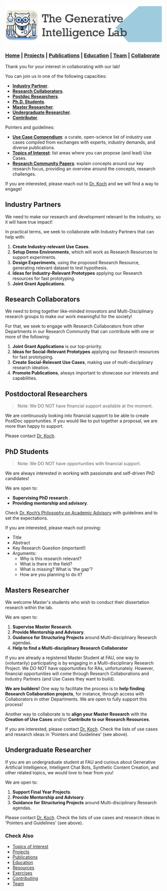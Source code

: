![GenI-Lab Banner](./images/genilab-banner.png)

### [Home](./index.md) | [Projects](./projects.md) | [Publications](./knowledge.md) | [Education](./knowledge.md#education) | [Team](./people.html) | [Collaborate](./collaborate.md)




Thank you for your interest in collaborating with our lab!

You can join us in one of the following capacities:

* [**Industry Partner**](#industry-partners).
* [**Research Collaborators**](#research-collaborators).
* [**Postdoc Researchers**](#postdoctoral-researchers).
* [**Ph.D. Students**](#phd-students).
* [**Master Researcher**](#master-researcher).
* [**Undergraduate Researcher**](#undergradute-researcher).
* [**Contributor**](./contribute.md).


Pointers and guidelines:
* [**Use Case Compendium**](https://docs.google.com/spreadsheets/d/1Ge2chxRrBjILHkZthtzymqAbs3TkwrGiMMge23zC8jA/edit?usp=sharing): a curate, open-science list of industry use cases compiled from exchanges with experts, industry demands, and diverse publications.
* [**Topics of Interest**](./projects.md#topics-of-interest): list areas where you can propose (and lead) Use Cases.
* [**Research Community Papers**](https://medium.com/generative-intelligence-lab/community-papers-series-ebacc91b47ea): explain concepts around our key research focus, providing an overview around the concepts, research challenges.

If you are interested, please reach out to [Dr. Koch](https://www.fau.edu/engineering/directory/faculty/koch/) and we will find a way to engage!


## Industry Partners

We need to make our research and development relevant to the industry, so it will have true impact!

In practical terms, we seek to collaborate with Industry Partners that can help with:

1. **Create Industry-relevant Use Cases**.
1. **Setup Demo Environments**, which will work as Research Resources to support experiments.
1. **Design Experiments**, using the proposed Research Resource, generating relevant dataset to test hypothesis. 
1. **Ideas for Industry-Relevant Prototypes** applying our Research resources for fast prototyping.
1. **Joint Grant Applications**.


## Research Collaborators

We need to bring together like-minded innovators and Multi-Disciplinary research groups to make our work meaningful for the society!

For that, we seek to engage with Research Collaborators from other Departments in our Research Community that can contribute with one or more of the following:

1. **Joint Grant Applications** is our top-priority.
1. **Ideas for Social-Relevant Prototypes** applying our Research resources for fast prototyping.
1. **Create Social-Relevant Use Cases**, making use of multi-disciplinary research ideation.
1. **Promote Publications**, always important to showcase our interests and capabilities.
    

## Postdoctoral Researchers

> Note: We DO NOT have financial support available at the moment.

We are continuously looking into financial support to be able to create PostDoc opportunities.
If you would like to put together a proposal, we are more than happy to support.

Please contact [Dr. Koch](https://www.fau.edu/engineering/directory/faculty/koch/).


## PhD Students

> Note: We DO NOT have opportunities with financial support. 

We are always interested in working with passionate and self-driven PhD candidates!

We are open to:
* **Supervising PhD research** .
* **Providing mentorship and advisory**.

Check [Dr. Koch’s Philosophy on Academic Advisory](http://www.fernandokoch.me/pages/advisory.html) with guidelines and to set the expectations.

If you are interested, please reach out proving:
* Title 
* Abstract
* Key Research Question (important!)
* Arguments: 
    * Why is this research relevant?
    * What is there in the field?
    * What is missing? What is 'the gap'?
    * How are you planning to do it?



## Masters Researcher

We welcome Master's students who wish to conduct their dissertation research within the lab. 

We are open to:
1. **Supervise Master Research**.
1. **Provide Mentorship and Advisory**.
1. **Guidance for Structuring Projects** around Multi-disciplinary Research agendas.
1. **Help to find a Multi-disciplinary Research Collaborator**


If you are already a registered Master Student at FAU, one way to (voluntarily) participating is by engaging in a Multi-disciplinary Research Project. We DO NOT have opportunities for RAs, unfortunately. However, financial opportunities will come through Research Collaborations and Industry Partners (and Use Cases they want to build).

**We are builders!**
One way to facilitate the process is to **help finding Research Collaboration projects**, for instance, through access with Collaborators in other Departments. We are open to fully support this process!

Another way to collaborate is to **align your Master Research** with the **Creation of Use Cases** and/or **Contribute to our Research Resources**.

If you are interested, please contact [Dr. Koch](https://www.fau.edu/engineering/directory/faculty/koch/). Check the lists of use cases and research ideas in 'Pointers and Guidelines' (see above).



## Undergraduate Researcher

If you are an undergraduate student at FAU and curious about Generative Artificial Intelligence, Intelligent Chat Bots, Synthetic Content Creation, and other related topics, we would love to hear from you! 

We are open to:
1. **Support Final Year Projects**.
1. **Provide Mentorship and Advisory**.
1. **Guidance for Structuring Projects** around Multi-disciplinary Research agendas.

Please contact [Dr. Koch](https://www.fau.edu/engineering/directory/faculty/koch/). Check the lists of use cases and research ideas in 'Pointers and Guidelines' (see above).



### Check Also

* [Topics of Interest](./projects.md#topics-of-interest)
* [Projects](./projects.md)
* [Publications](./knowledge.md#publications)
* [Education](./knowledge.md#education)
* [Resources](./projects.md#resources)
* [Exercises](./exercises.md)
* [Contributing](./contribute.md)
* [Team](./people.html)


